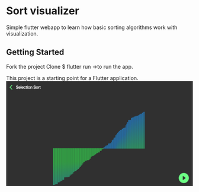 # Sort visualizer

Simple flutter webapp to learn how basic sorting algorithms work with visualization.

## Getting Started
Fork the project
Clone 
$ flutter run ->to run the app. 

This project is a starting point for a Flutter application.
<img src='assets/images/image.png'>
